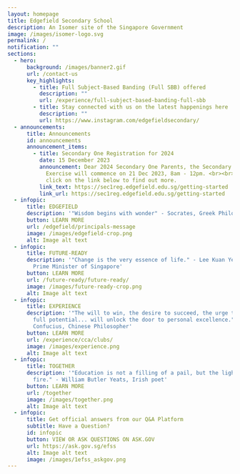 ```yaml
---
layout: homepage
title: Edgefield Secondary School
description: An Isomer site of the Singapore Government
image: /images/isomer-logo.svg
permalink: /
notification: ""
sections:
  - hero:
      background: /images/banner2.gif
      url: /contact-us
      key_highlights:
        - title: Full Subject-Based Banding (Full SBB) offered
          description: ""
          url: /experience/full-subject-based-banding-full-sbb
        - title: Stay connected with us on the latest happenings here
          description: ""
          url: https://www.instagram.com/edgefieldsecondary/
  - announcements:
      title: Announcements
      id: announcements
      announcement_items:
        - title: Secondary One Registration for 2024
          date: 15 December 2023
          announcement: Dear 2024 Secondary One Parents, the Secondary One Registration
            Exercise will commence on 21 Dec 2023, 8am - 12pm. <br><br>Please
            click on the link below to find out more.
          link_text: https://sec1reg.edgefield.edu.sg/getting-started
          link_url: https://sec1reg.edgefield.edu.sg/getting-started
  - infopic:
      title: EDGEFIELD
      description: '"Wisdom begins with wonder" - Socrates, Greek Philosopher'
      button: LEARN MORE
      url: /edgefield/principals-message
      image: /images/edgefield-crop.png
      alt: Image alt text
  - infopic:
      title: FUTURE-READY
      description: '"Change is the very essence of life." - Lee Kuan Yew, Founding
        Prime Minister of Singapore'
      button: LEARN MORE
      url: /future-ready/future-ready/
      image: /images/future-ready-crop.png
      alt: Image alt text
  - infopic:
      title: EXPERIENCE
      description: '"The will to win, the desire to succeed, the urge to reach your
        full potential... will unlock the door to personal excellence." -
        Confucius, Chinese Philosopher'
      button: LEARN MORE
      url: /experience/cca/clubs/
      image: /images/experience.png
      alt: Image alt text
  - infopic:
      title: TOGETHER
      description: '"Education is not a filling of a pail, but the lighting of a
        fire." - William Butler Yeats, Irish poet'
      button: LEARN MORE
      url: /together
      image: /images/together.png
      alt: Image alt text
  - infopic:
      title: Get official answers from our Q&A Platform
      subtitle: Have a Question?
      id: infopic
      button: VIEW OR ASK QUESTIONS ON ASK.GOV
      url: https://ask.gov.sg/efss
      alt: Image alt text
      image: /images/1efss_askgov.png
---
```

